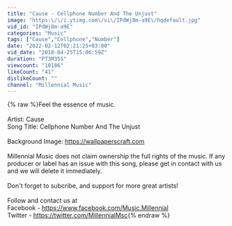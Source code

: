 ```yaml
---
title: "Cause - Cellphone Number And The Unjust"
image: "https:\/\/i.ytimg.com\/vi\/IPdWj8m-a9E\/hqdefault.jpg"
vid_id: "IPdWj8m-a9E"
categories: "Music"
tags: ["Cause","Cellphone","Number"]
date: "2022-02-12T02:21:25+03:00"
vid_date: "2018-04-25T15:06:59Z"
duration: "PT3M35S"
viewcount: "10186"
likeCount: "41"
dislikeCount: ""
channel: "Millennial Music"
---
```

{% raw %}Feel the essence of music.<br /><br />Artist: Cause<br />Song Title: Cellphone Number And The Unjust<br /><br />Background Image: <a rel="nofollow" target="blank" href="https://wallpaperscraft.com">https://wallpaperscraft.com</a><br /><br />Millennial Music does not claim ownership the full rights of the music. If any producer or label has an issue with this song, please get in contact with us and we will delete it immediately.<br /><br />Don't forget to subcribe, and support for more great artists!<br /><br />Follow and contact us at<br />Facebook - <a rel="nofollow" target="blank" href="https://www.facebook.com/Music.Millennial">https://www.facebook.com/Music.Millennial</a><br />Twitter - <a rel="nofollow" target="blank" href="https://twitter.com/MillennialMsc">https://twitter.com/MillennialMsc</a>{% endraw %}
